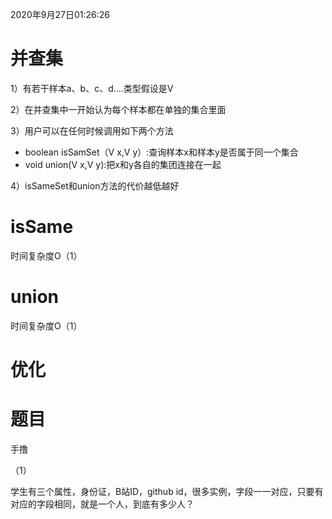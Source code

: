 2020年9月27日01:26:26

# 并查集

1）有若干样本a、b、c、d....类型假设是V

2）在并查集中一开始认为每个样本都在单独的集合里面

3）用户可以在任何时候调用如下两个方法

- boolean isSamSet（V x,V y）:查询样本x和样本y是否属于同一个集合
- void union(V x,V y):把x和y各自的集团连接在一起

4）isSameSet和union方法的代价越低越好





# isSame

时间复杂度O（1）

# union

时间复杂度O（1）

# 优化

# 题目

手撸



（1）

学生有三个属性，身份证，B站ID，github id，很多实例，字段一一对应，只要有对应的字段相同，就是一个人，到底有多少人？

